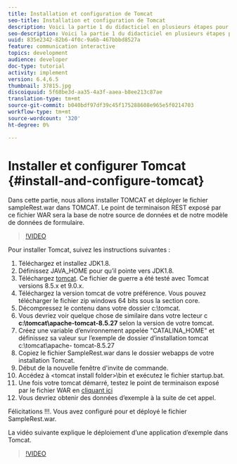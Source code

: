 ```yaml
---
title: Installation et configuration de Tomcat
seo-title: Installation et configuration de Tomcat
description: Voici la partie 1 du didacticiel en plusieurs étapes pour créer votre premier document de communications interactives. Dans cette partie, nous allons installer TOMCAT et déployer le fichier sampleRest.war dans TOMCAT. Le point de terminaison REST exposé par ce fichier WAR sera la base de notre source de données et de notre modèle de données de formulaire.
seo-description: Voici la partie 1 du didacticiel en plusieurs étapes pour créer votre premier document de communications interactives. Dans cette partie, nous allons installer TOMCAT et déployer le fichier sampleRest.war dans TOMCAT. Le point de terminaison REST exposé par ce fichier WAR sera la base de notre source de données et de notre modèle de données de formulaire.
uuid: 835e2342-82b6-4f0c-9a6b-467bbbd8527a
feature: communication interactive
topics: development
audience: developer
doc-type: tutorial
activity: implement
version: 6.4,6.5
thumbnail: 37815.jpg
discoiquuid: 5f68be3d-aa35-4a3f-aaea-b8ee213c87ae
translation-type: tm+mt
source-git-commit: b040bdf97df39c45f175288608e965e5f0214703
workflow-type: tm+mt
source-wordcount: '320'
ht-degree: 0%

---
```



# Installer et configurer Tomcat {#install-and-configure-tomcat}

Dans cette partie, nous allons installer TOMCAT et déployer le fichier sampleRest.war dans TOMCAT. Le point de terminaison REST exposé par ce fichier WAR sera la base de notre source de données et de notre modèle de données de formulaire.

>[!VIDEO](https://video.tv.adobe.com/v/37815/?quality=9&learn=on)

Pour installer Tomcat, suivez les instructions suivantes :

1. Téléchargez et installez JDK1.8.
2. Définissez JAVA_HOME pour qu’il pointe vers JDK1.8.
3. Téléchargez [tomcat](https://tomcat.apache.org/). Ce fichier de guerre a été testé avec Tomcat versions 8.5.x et 9.0.x.
4. Téléchargez la version tomcat de votre préférence. Vous pouvez télécharger le fichier zip windows 64 bits sous la section core.
5. Décompressez le contenu dans votre dossier c:\tomcat.
6. Vous devriez voir quelque chose de similaire dans votre lecteur c **c:\tomcat\apache-tomcat-8.5.27** selon la version de votre tomcat.
7. Créez une variable d’environnement appelée &quot;CATALINA_HOME&quot; et définissez sa valeur sur l’exemple de dossier d’installation tomcat c:\tomcat\apache- tomcat-8.5.27
8. Copiez le fichier SampleRest.war dans le dossier webapps de votre installation Tomcat.
9. Début de la nouvelle fenêtre d&#39;invite de commande.
10. Accédez à &lt;tomcat install folder>\bin et exécutez le fichier startup.bat.
11. Une fois votre tomcat démarré, testez le point de terminaison exposé par le fichier WAR en [cliquant ici](http://localhost:8080/SampleRest/webapi/getStatement/9586)
12. Vous devriez obtenir des données d’exemple à la suite de cet appel.

Félicitations !!!. Vous avez configuré pour et déployé le fichier SampleRest.war.

La vidéo suivante explique le déploiement d’une application d’exemple dans Tomcat.
>[!VIDEO](https://video.tv.adobe.com/v/37815)